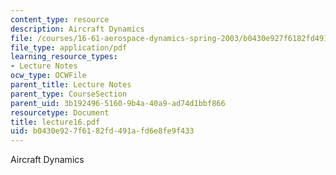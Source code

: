 ```yaml
---
content_type: resource
description: Aircraft Dynamics
file: /courses/16-61-aerospace-dynamics-spring-2003/b0430e927f6182fd491afd6e8fe9f433_lecture16.pdf
file_type: application/pdf
learning_resource_types:
- Lecture Notes
ocw_type: OCWFile
parent_title: Lecture Notes
parent_type: CourseSection
parent_uid: 3b192496-5160-9b4a-40a9-ad74d1bbf866
resourcetype: Document
title: lecture16.pdf
uid: b0430e92-7f61-82fd-491a-fd6e8fe9f433
---
```

Aircraft Dynamics

